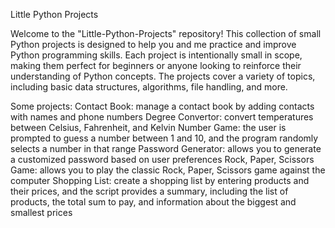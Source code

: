 Little Python Projects

Welcome to the "Little-Python-Projects" repository! This collection of small Python projects is designed to help you and me practice and improve Python programming skills. Each project is intentionally small in scope, making them perfect for beginners or anyone looking to reinforce their understanding of Python concepts. The projects cover a variety of topics, including basic data structures, algorithms, file handling, and more.

Some projects:
Contact Book: manage a contact book by adding contacts with names and phone numbers
Degree Convertor: convert temperatures between Celsius, Fahrenheit, and Kelvin
Number Game: the user is prompted to guess a number between 1 and 10, and the program randomly selects a number in that range
Password Generator: allows you to generate a customized password based on user preferences
Rock, Paper, Scissors Game: allows you to play the classic Rock, Paper, Scissors game against the computer
Shopping List: create a shopping list by entering products and their prices, and the script provides a summary, including the list of products, the total sum to pay, and information about the biggest and smallest prices
